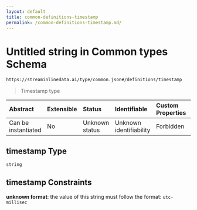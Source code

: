 ```yaml
---
layout: default
title: common-definitions-timestamp
permalink: /common-definitions-timestamp.md/
---
```

# Untitled string in Common types Schema

```txt
https://streaminlinedata.ai/type/common.json#/definitions/timestamp
```



> Timestamp type

| Abstract            | Extensible | Status         | Identifiable            | Custom Properties | Additional Properties | Access Restrictions | Defined In                                                |
| :------------------ | :--------- | :------------- | :---------------------- | :---------------- | :-------------------- | :------------------ | :-------------------------------------------------------- |
| Can be instantiated | No         | Unknown status | Unknown identifiability | Forbidden         | Allowed               | none                | [common.json*](common.md "open original schema") |

## timestamp Type

`string`

## timestamp Constraints

**unknown format**: the value of this string must follow the format: `utc-millisec`
